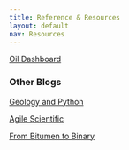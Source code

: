 ```yaml
---
title: Reference & Resources
layout: default
nav: Resources
---
```


[Oil Dashboard](https://idsoil.herokuapp.com/)


### Other Blogs

[Geology and Python](http://geologyandpython.com/)

[](https://github.com/qrohlf/qrohlf.github.io)

[Agile Scientific](https://agilescientific.com/blog/tag/well+data)

[From Bitumen to Binary](https://frombitumentobinary.com/)
